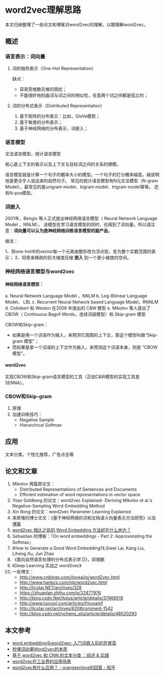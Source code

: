 # word2vec理解思路

本文归纳整理了一些论文和博客对word2vec的理解，以期理解word2vec。

## 概述

### 语言表示：词向量

1. 词的独热表示（One-Hot Representation）

    缺点：

    - 容易受维数灾难的困扰；
    - 不能很好地刻画词与词之间的相似性，任意两个词之间都是孤立的；

2. 词的分布式表示（Distributed Representation）

    1. 基于矩阵的分布表示：比如，GloVe模型；
    2. 基于聚类的分布表示；
    3. 基于神经网络的分布表示，词嵌入；

<!--more-->

### 语言模型

文法语言模型，统计语言模型

核心是上下文的表示以及上下文与目标词之间的关系的建模。

语言模型就是计算一个句子的概率大小的模型。一个句子的打分概率越高，越说明他是更合乎人说出来的自然句子。
常见的统计语言模型有N元文法模型（N-gram Model），最常见的是unigram model、bigram model、trigram model等等。
还有N-pos模型。

### 词嵌入

2001年，Bengio 等人正式提出神经网络语言模型（ Neural Network Language Model ，NNLM），
该模型在学习语言模型的同时，也得到了词向量。所以请注意：**词向量可以认为是神经网络训练语言模型的副产品**。

做法：

1、将one-hot中的vector每一个元素由整形改为浮点型，变为整个实数范围的表示；
2、将原来稀疏的巨大维度压缩 **嵌入** 到一个更小维度的空间。

### 神经网络语言模型与word2vec

#### 神经网络语言模型：

a. Neural Network Language Model ，NNLM
b. Log-Bilinear Language Model， LBL
c. Recurrent Neural Network based Language Model，RNNLM
d. Collobert 和 Weston 在2008 年提出的 C&W 模型
e. Mikolov 等人提出了 CBOW（ Continuous Bagof-Words，连续词袋模型）和 Skip-gram 模型

CBOW和Skip-gram：

- 如果是用一个词语作为输入，来预测它周围的上下文，那这个模型叫做“Skip-gram 模型”；
- 而如果是拿一个词语的上下文作为输入，来预测这个词语本身，则是 “CBOW 模型”。

#### word2vec

实现CBOW和Skip-gram语言模型的工具（正如C&W模型的实现工具是SENNA）。

### CBOW和Skip-gram

1. 原理
2. 加速训练技巧：
    - Negative Sample
    - Hierarchical Softmax

## 应用

文本分类，个性化推荐，广告点击等

## 论文和文章

1. Mikolov 两篇原论文：
    - Distributed Representations of Sentences and Documents
    - Efficient estimation of word representations in vector space
2. Yoav Goldberg 的论文：word2vec Explained- Deriving Mikolov et al.’s Negative-Sampling Word-Embedding Method
3. Xin Rong 的论文：word2vec Parameter Learning Explained
4. 来斯惟的博士论文：《基于神经网络的词和文档语义向量表示方法研究》以及[博客](http://licstar.NET)
5. [word2vec 相比之前的 Word Embedding 方法好在什么地方？](https://www.zhihu.com/question/53011711)
6. Sebastian 的博客：『On word embeddings - Part 2: Approximating the Softmax』
7. 《How to Generate a Good Word Embedding?》,Siwei Lai, Kang Liu, Liheng Xu, Jun Zhao
8. 《面向自然语言处理的分布式表示学习》，邱锡鹏
9. 《Deep Learning 实战之 word2vec》
10. 一些博文：
    - http://www.cnblogs.com/iloveai/p/word2vec.html
    - http://www.hankcs.com/nlp/word2vec.html
    - http://licstar.NET/archives/328
    - https://zhuanlan.zhihu.com/p/22477976
    - http://blog.csdn.Net/itplus/article/details/37969519
    - http://www.tuicool.com/articles/fmuyamf
    - http://licstar.net/archives/620#comment-1542
    - http://blog.csdn.net/ycheng_sjtu/article/details/48520293

## 本文参考

- [word embedding与word2vec: 入门词嵌入前的开胃菜](https://zhuanlan.zhihu.com/p/32590428)
- [秒懂词向量Word2vec的本质](https://zhuanlan.zhihu.com/p/26306795)
- [基于 word2vec 和 CNN 的文本分类 ：综述 & 实践](https://zhuanlan.zhihu.com/p/29076736)
- [word2vec在工业界的应用场景](https://x-algo.cn/index.php/2016/03/12/281/)
- [word2vec有什么应用？ - orangeprince的回答 - 知乎](https://www.zhihu.com/question/25269336/answer/49188284)

